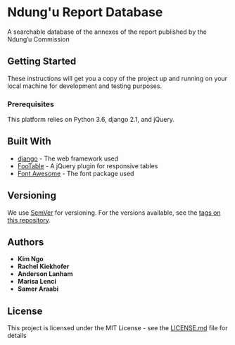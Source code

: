 # Ndung'u Report Database
A searchable database of the annexes of the report published by the Ndung’u Commission

## Getting Started

These instructions will get you a copy of the project up and running on your local machine for development and testing purposes.

### Prerequisites

This platform relies on Python 3.6, django 2.1, and jQuery.

## Built With

* [django](https://www.djangoproject.com) - The web framework used
* [FooTable](https://fooplugins.com/plugins/footable-jquery/) - A jQuery plugin for responsive tables
* [Font Awesome](http://fontawesome.io/get-started/) - The font package used

## Versioning

We use [SemVer](http://semver.org/) for versioning. For the versions available, see the [tags on this repository](https://github.com/acounsel/django_ndungu/tags). 

## Authors
* **Kim Ngo**
* **Rachel Kiekhofer**
* **Anderson Lanham**
* **Marisa Lenci**
* **Samer Araabi**


## License

This project is licensed under the MIT License - see the [LICENSE.md](LICENSE.md) file for details
